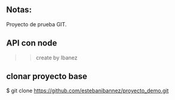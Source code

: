## Notas:

Proyecto de prueba GIT.


## API con node


>> create by Ibanez

## clonar proyecto base

$ git clone https://github.com/estebanibannez/proyecto_demo.git